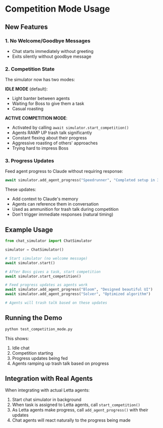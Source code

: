 # Competition Mode Usage

## New Features

### 1. No Welcome/Goodbye Messages
- Chat starts immediately without greeting
- Exits silently without goodbye message

### 2. Competition State
The simulator now has two modes:

**IDLE MODE** (default):
- Light banter between agents
- Waiting for Boss to give them a task
- Casual roasting

**ACTIVE COMPETITION MODE**:
- Activated by calling `await simulator.start_competition()`
- Agents RAMP UP trash talk significantly
- Constant flexing about their progress
- Aggressive roasting of others' approaches
- Trying hard to impress Boss

### 3. Progress Updates
Feed agent progress to Claude without requiring response:

```python
await simulator.add_agent_progress("Speedrunner", "Completed setup in 30 seconds")
```

These updates:
- Add context to Claude's memory
- Agents can reference them in conversation
- Used as ammunition for trash talk during competition
- Don't trigger immediate responses (natural timing)

## Example Usage

```python
from chat_simulator import ChatSimulator

simulator = ChatSimulator()

# Start simulator (no welcome message)
await simulator.start()

# After Boss gives a task, start competition
await simulator.start_competition()

# Feed progress updates as agents work
await simulator.add_agent_progress("Bloom", "Designed beautiful UI")
await simulator.add_agent_progress("Solver", "Optimized algorithm")

# Agents will trash talk based on these updates
```

## Running the Demo

```bash
python test_competition_mode.py
```

This shows:
1. Idle chat
2. Competition starting
3. Progress updates being fed
4. Agents ramping up trash talk based on progress

## Integration with Real Agents

When integrating with actual Letta agents:
1. Start chat simulator in background
2. When task is assigned to Letta agents, call `start_competition()`
3. As Letta agents make progress, call `add_agent_progress()` with their updates
4. Chat agents will react naturally to the progress being made
